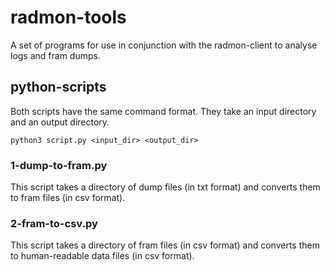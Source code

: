 # radmon-tools
A set of programs for use in conjunction with the radmon-client to analyse logs and fram dumps.

## python-scripts

Both scripts have the same command format. They take an input directory and an output directory.
```
python3 script.py <input_dir> <output_dir>
```

### 1-dump-to-fram.py

This script takes a directory of dump files (in txt format) and converts them to fram files (in csv format).

### 2-fram-to-csv.py

This script takes a directory of fram files (in csv format) and converts them to human-readable data files (in csv format).